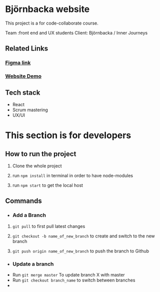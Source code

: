 # Björnbacka website

This project is a for code-collaborate course.

Team :front end and UX students 
Client: Björnbacka / Inner Journeys



## Related Links
### [Figma link](https://www.figma.com/file/QlhlxKPA450hV5VJ19uM0S/Team-2---bj%C3%B6rnbacka?node-id=0%3A1&t=DhQy8q7CRXzLyhuo-0)
### [Website Demo](https://bjornbacka-9ffo.vercel.app/)
## Tech stack
+ React 
+ Scrum mastering
+ UX/UI 


# This section is for developers

## How to run the project
1. Clone the whole project

2. run `npm install` in terminal in order to have node-modules

3. run `npm start` to get the local host

## Commands 
* ### Add a Branch

1. `git pull` to first pull latest changes 

2. `git checkout -b name_of_new_branch` to create and switch to the new branch

3. `git push origin name_of_new_branch` to push the branch to Github

* ### Update a branch
 +  Run `git merge master` To update branch X with master
 +  Run `git checkout branch_name` to switch between branches
 +
